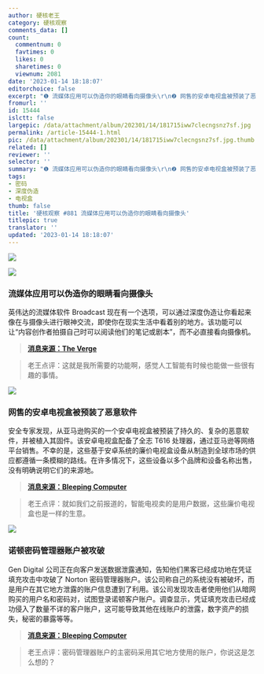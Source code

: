 ```yaml
---
author: 硬核老王
category: 硬核观察
comments_data: []
count:
  commentnum: 0
  favtimes: 0
  likes: 0
  sharetimes: 0
  viewnum: 2081
date: '2023-01-14 18:18:07'
editorchoice: false
excerpt: "❶ 流媒体应用可以伪造你的眼睛看向摄像头\r\n❷ 网售的安卓电视盒被预装了恶意软件\r\n❸ 诺顿密码管理器账户被攻破"
fromurl: ''
id: 15444
islctt: false
largepic: /data/attachment/album/202301/14/181715iww7clecngsnz7sf.jpg
permalink: /article-15444-1.html
pic: /data/attachment/album/202301/14/181715iww7clecngsnz7sf.jpg.thumb.jpg
related: []
reviewer: ''
selector: ''
summary: "❶ 流媒体应用可以伪造你的眼睛看向摄像头\r\n❷ 网售的安卓电视盒被预装了恶意软件\r\n❸ 诺顿密码管理器账户被攻破"
tags:
- 密码
- 深度伪造
- 电视盒
thumb: false
title: '硬核观察 #881 流媒体应用可以伪造你的眼睛看向摄像头'
titlepic: true
translator: ''
updated: '2023-01-14 18:18:07'
---
```


![](/data/attachment/album/202301/14/181715iww7clecngsnz7sf.jpg)


![](/data/attachment/album/202301/14/181723nbbbd767le7f6cht.jpg)


### 流媒体应用可以伪造你的眼睛看向摄像头


英伟达的流媒体软件 Broadcast 现在有一个选项，可以通过深度伪造让你看起来像在与摄像头进行眼神交流，即使你在现实生活中看着别的地方。该功能可以让“内容创作者拍摄自己时可以阅读他们的笔记或剧本”，而不必直接看向摄像机。



> 
> **[消息来源：The Verge](https://www.theverge.com/2023/1/12/23552606/nvidia-broadcast-1-4-eye-contact-ai-generation-webcam)**
> 
> 
> 



> 
> 老王点评：这就是我所需要的功能啊，感觉人工智能有时候也能做一些很有趣的事情。
> 
> 
> 


![](/data/attachment/album/202301/14/181741s11mcy8wbnyp1rcz.jpg)


### 网售的安卓电视盒被预装了恶意软件


安全专家发现，从亚马逊购买的一个安卓电视盒被预装了持久的、复杂的恶意软件，并被植入其固件。该安卓电视盒配备了全志 T616 处理器，通过亚马逊等网络平台销售。不幸的是，这些基于安卓系统的廉价电视盒设备从制造到全球市场的供应都遵循一条模糊的路线。在许多情况下，这些设备以多个品牌和设备名称出售，没有明确说明它们的来源地。



> 
> **[消息来源：Bleeping Computer](https://www.bleepingcomputer.com/news/security/android-tv-box-on-amazon-came-pre-installed-with-malware/)**
> 
> 
> 



> 
> 老王点评：就如我们之前报道的，智能电视卖的是用户数据，这些廉价电视盒也是一样的生意。
> 
> 
> 


![](/data/attachment/album/202301/14/181748bkjjkfcdxccc800l.jpg)


### 诺顿密码管理器账户被攻破


Gen Digital 公司正在向客户发送数据泄露通知，告知他们黑客已经成功地在凭证填充攻击中攻破了 Norton 密码管理器账户。该公司称自己的系统没有被破坏，而是用户在其它地方泄露的账户信息遭到了利用。该公司发现攻击者使用他们从暗网购买的用户名和密码对，试图登录诺顿客户账户。调查显示，凭证填充攻击已经成功侵入了数量不详的客户账户，这可能导致其他在线账户的泄露，数字资产的损失，秘密的暴露等等。



> 
> **[消息来源：Bleeping Computer](https://www.bleepingcomputer.com/news/security/nortonlifelock-warns-that-hackers-breached-password-manager-accounts/)**
> 
> 
> 



> 
> 老王点评：密码管理器账户的主密码采用其它地方使用的账户，你说这是怎么想的？
> 
> 
>